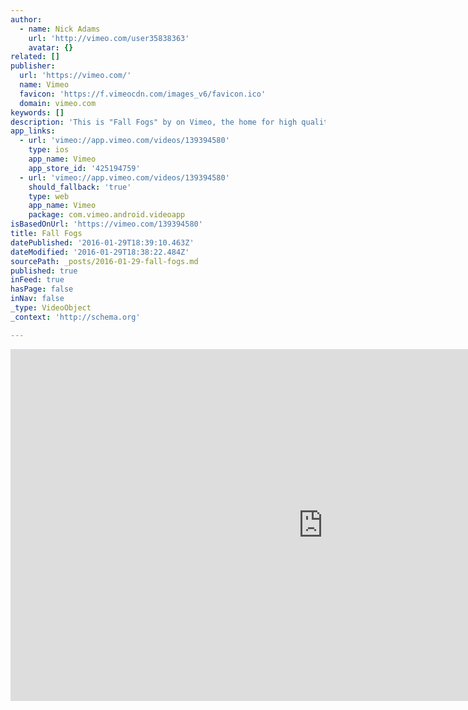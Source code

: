 ```yaml
---
author:
  - name: Nick Adams
    url: 'http://vimeo.com/user35838363'
    avatar: {}
related: []
publisher:
  url: 'https://vimeo.com/'
  name: Vimeo
  favicon: 'https://f.vimeocdn.com/images_v6/favicon.ico'
  domain: vimeo.com
keywords: []
description: 'This is "Fall Fogs" by on Vimeo, the home for high quality videos and the people who love them.'
app_links:
  - url: 'vimeo://app.vimeo.com/videos/139394580'
    type: ios
    app_name: Vimeo
    app_store_id: '425194759'
  - url: 'vimeo://app.vimeo.com/videos/139394580'
    should_fallback: 'true'
    type: web
    app_name: Vimeo
    package: com.vimeo.android.videoapp
isBasedOnUrl: 'https://vimeo.com/139394580'
title: Fall Fogs
datePublished: '2016-01-29T18:39:10.463Z'
dateModified: '2016-01-29T18:38:22.484Z'
sourcePath: _posts/2016-01-29-fall-fogs.md
published: true
inFeed: true
hasPage: false
inNav: false
_type: VideoObject
_context: 'http://schema.org'

---
```

<iframe src="https://cdn.embedly.com/widgets/media.html?src=https%3A%2F%2Fplayer.vimeo.com%2Fvideo%2F139394580&amp;url=https%3A%2F%2Fvimeo.com%2F139394580&amp;image=http%3A%2F%2Fi.vimeocdn.com%2Fvideo%2F535252155_1280.jpg&amp;key=b7d04c9b404c499eba89ee7072e1c4f7&amp;type=text%2Fhtml&amp;schema=vimeo" width="1000" height="563" scrolling="no" frameborder="0" allowfullscreen="allowfullscreen" style=""></iframe>